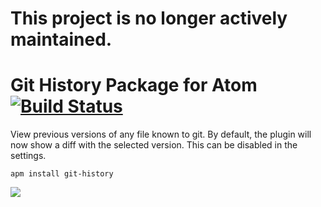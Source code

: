 # This project is no longer actively maintained. 


# Git History Package for Atom [![Build Status](https://travis-ci.org/jakesankey/git-history.svg?style=flat)](https://travis-ci.org/jakesankey/git-history)

View previous versions of any file known to git. By default, the plugin will now show a diff with the selected version. This can be disabled in the settings.

`apm install git-history`

![](https://raw.githubusercontent.com/jakesankey/git-history/master/resources/screenshot.gif)
